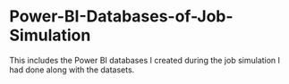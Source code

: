 # Power-BI-Databases-of-Job-Simulation
This includes the Power BI databases I created during the job simulation I had done along with the datasets.
